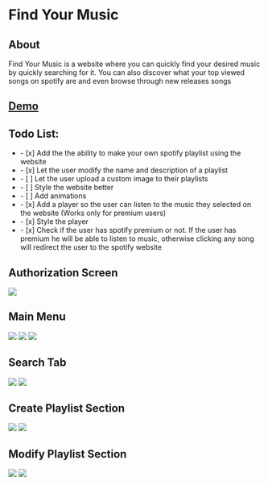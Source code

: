 <h1>Find Your Music</h1>

<h2>About</h2>
<p>Find Your Music is a website where you can quickly find your desired music by quickly searching for it. You can also discover what your top viewed songs on spotify are and even browse through new releases songs</p>


<a href="https://find-your-music.herokuapp.com"><h2>Demo</h2></a>

<h2>Todo List:</h2>
<ul>
<li> - [x] Add the the ability to make your own spotify playlist using the website</li>
<li> - [x] Let the user modify the name and description of a playlist</li>
<li> - [ ] Let the user upload a custom image to their playlists</li>
<li> - [ ] Style the website better</li>
<li> - [ ] Add animations</li>
<li> - [x] Add a player so the user can listen to the music they selected on the website (Works only for premium users)</li>
<li> - [x] Style the player</li> 
<li> - [x] Check if the user has spotify premium or not. If the user has premium he will be able to listen to music, otherwise clicking any song will redirect the user to the spotify website</li>

</ul>
<h2>Authorization Screen</h2>
<img src="https://i.imgur.com/Iy8UszS.png"/>
<h2>Main Menu</h2>
<img src="https://i.imgur.com/SUMjxRc.png"/>
<img src="https://i.imgur.com/Y4CBHrb.png"/>
<img src="https://i.imgur.com/AZfBUtg.png"/>
<h2>Search Tab</h2>
<img src="https://i.imgur.com/Ar7SA3u.png"/>
<img src="https://i.imgur.com/IEfm2WW.png"/>
<h2>Create Playlist Section</h2>
<img src="https://i.imgur.com/vGNJoi4.png"/>
<img src="https://i.imgur.com/lia77ir.png"/>
<h2>Modify Playlist Section</h2>
<img src="https://i.imgur.com/LKIroiv.png"/>
<img src="https://i.imgur.com/YSCBMs8.png"/>
